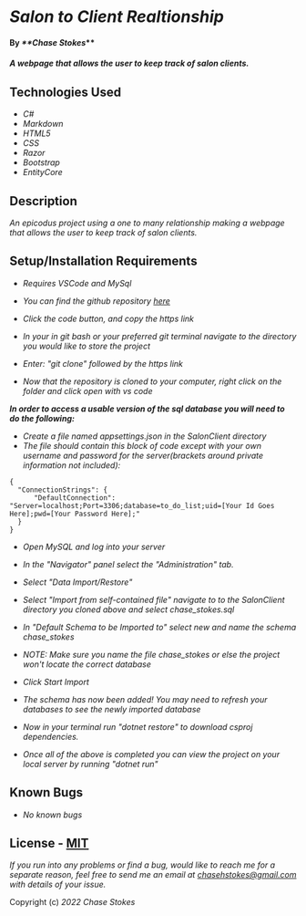 # _Salon to Client Realtionship_

#### By _**Chase Stokes_**

#### _A webpage that allows the user to keep track of salon clients._

## Technologies Used

* _C#_
* _Markdown_
* _HTML5_
* _CSS_
* _Razor_
* _Bootstrap_
* _EntityCore_

## Description

_An epicodus project using a one to many relationship making a webpage that allows the user to keep track of salon clients._


## Setup/Installation Requirements
* _Requires VSCode and MySql_

* _You can find the github repository [here](https://github.com/ChaseStokes/Salon.Solution)_
* _Click the code button, and copy the https link_
* _In your in git bash or your preferred git terminal navigate to the directory you would like to store the project_
* _Enter: "git clone" followed by the https link_
* _Now that the repository is cloned to your computer, right click on the folder and click open with vs code_

_**In order to access a usable version of the sql database you will need to do the following:**_

* _Create a file named appsettings.json in the SalonClient directory_
* _The file should contain this block of code except with your own username and password for the server(brackets around private information not included):_
```
{
  "ConnectionStrings": {
      "DefaultConnection": "Server=localhost;Port=3306;database=to_do_list;uid=[Your Id Goes Here];pwd=[Your Password Here];"
  }
}
```
* _Open MySQL and log into your server_
* _In the "Navigator" panel select the "Administration" tab._
* _Select "Data Import/Restore"_
* _Select "Import from self-contained file" navigate to to the SalonClient directory you cloned above and select chase\_stokes.sql_
* _In "Default Schema to be Imported to" select new and name the schema chase\_stokes_
* _NOTE: Make sure you name the file chase\_stokes or else the project won't locate the correct database_
* _Click Start Import_
* _The schema has now been added! You may need to refresh your databases to see the newly imported database_

* _Now in your terminal run "dotnet restore" to download csproj dependencies._
 * _Once all of the above is completed you can view the project on your local server by running "dotnet run"_


## Known Bugs

* _No known bugs_

## License - [MIT](https://opensource.org/licenses/MIT)

_If you run into any problems or find a bug, would like to reach me for a separate reason, feel free to send me an email at chasehstokes@gmail.com with details of your issue._

Copyright (c) _2022_ _Chase Stokes_